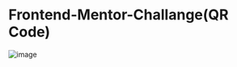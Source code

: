 # Frontend-Mentor-Challange(QR Code)

![image](https://user-images.githubusercontent.com/91840746/157345940-dc1ba224-e909-4c16-9f2c-9242c98673ca.png)
